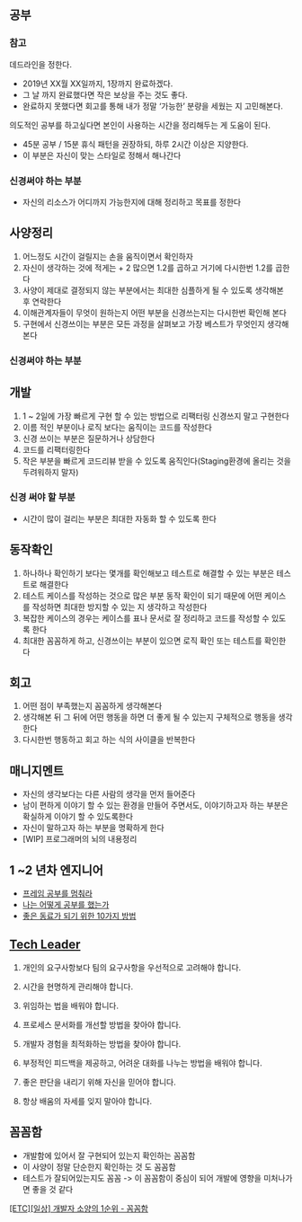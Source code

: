 
## 공부

###  참고
데드라인을 정한다.
  - 2019년 XX월 XX일까지, 1장까지 완료하겠다.
  - 그 날 까지 완료했다면 작은 보상을 주는 것도 좋다.
  - 완료하지 못했다면 회고를 통해 내가 정말 ‘가능한’ 분량을 세웠는 지 고민해본다.

의도적인 공부를 하고싶다면 본인이 사용하는 시간을 정리해두는 게 도움이 된다.
  - 45분 공부 / 15분 휴식 패턴을 권장하되, 하루 2시간 이상은 지양한다.
  - 이 부분은 자신이 맞는 스타일로 정해서 해나간다

### 신경써야 하는 부분

- 자신의 리소스가 어디까지 가능한지에 대해 정리하고 목표를 정한다

## 사양정리

1. 어느정도 시간이 걸릴지는 손을 움직이면서 확인하자
2. 자신이 생각하는 것에 적게는 + 2 많으면 1.2를 곱하고 거기에 다시한번 1.2를 곱한다
3. 사양이 제대로 결정되지 않는 부분에서는 최대한 심플하게 될 수 있도록 생각해본 후 연락한다
4. 이해관계자들이 무엇이 원하는지 어떤 부분을 신경쓰는지는 다시한번 확인해 본다
5. 구현에서 신경쓰이는 부분은 모든 과정을 살펴보고 가장 베스트가 무엇인지 생각해본다

### 신경써야 하는 부분

## 개발

1. 1 ~ 2일에 가장 빠르게 구현 할 수 있는 방법으로 리팩터링 신경쓰지 말고 구현한다
2. 이름 적인 부분이나 로직 보다는 움직이는 코드를 작성한다
3. 신경 쓰이는 부분은 질문하거나 상담한다
4. 코드를 리팩터링한다
5. 작은 부분을 빠르게 코드리뷰 받을 수 있도록 움직인다(Staging환경에 올리는 것을 두려워하지 말자)

### 신경 써야 할 부분

- 시간이 많이 걸리는 부분은 최대한 자동화 할 수 있도록 한다

## 동작확인

1. 하나하나 확인하기 보다는 몇개를 확인해보고 테스트로 해결할 수 있는 부분은 테스트로 해결한다
2. 테스트 케이스를 작성하는 것으로 많은 부분 동작 확인이 되기 때문에 어떤 케이스를 작성하면 최대한 방지할 수 있는 지 생각하고 작성한다
3. 복잡한 케이스의 경우는 케이스를 표나 문서로 잘 정리하고 코드를 작성할 수 있도록 한다
4. 최대한 꼼꼼하게 하고, 신경쓰이는 부분이 있으면 로직 확인 또는 테스트를 확인한다

## 회고

1. 어떤 점이 부족했는지 꼼꼼하게 생각해본다
2. 생각해본 뒤 그 뒤에 어떤 행동을 하면 더 좋게 될 수 있는지 구체적으로 행동을 생각한다
3. 다시한번 행동하고 회고 하는 식의 사이클을 반복한다


## 매니지멘트

- 자신의 생각보다는 다른 사람의 생각을 먼저 들어준다
- 남이 편하게 이야기 할 수 있는 환경을 만들어 주면서도, 이야기하고자 하는 부분은 확실하게 이야기 할 수 있도록한다
- 자신이 말하고자 하는 부분을 명확하게 한다
- [WIP] 프로그래머의 뇌의 내용정리

## 1 ~2 년차 엔지니어

- [프레임 공부를 멈춰라](https://medium.com/@jongyoungpark/%ED%94%84%EB%A0%88%EC%9E%84%EC%9B%8C%ED%81%AC-%EA%B3%B5%EB%B6%80%EB%A5%BC-%EB%A9%88%EC%B6%B0%EB%9D%BC-1afa37644474)
- [나는 어떻게 공부를 했는가](https://euncho.medium.com/%EB%82%98%EB%8A%94-%EC%96%B4%EB%96%BB%EA%B2%8C-%EA%B3%B5%EB%B6%80%ED%96%88%EB%8A%94%EA%B0%80-709df6714c42)
- [좋은 동료가 되기 위한 10가지 방법](https://ngio.co.kr/10074)

##  [Tech Leader](https://post.naver.com/viewer/postView.naver?volumeNo=33529721&memberNo=31117780)

1. 개인의 요구사항보다 팀의 요구사항을 우선적으로 고려해야 합니다.

2. 시간을 현명하게 관리해야 합니다.

3. 위임하는 법을 배워야 합니다.

4. 프로세스 문서화를 개선할 방법을 찾아야 합니다.

5. 개발자 경험을 최적화하는 방법을 찾아야 합니다.

6. 부정적인 피드백을 제공하고, 어려운 대화를 나누는 방법을 배워야 합니다.

7. 좋은 판단을 내리기 위해 자신을 믿어야 합니다.

8. 항상 배움의 자세를 잊지 말아야 합니다.

## 꼼꼼함

- 개발함에 있어서 잘 구현되어 있는지 확인하는 꼼꼼함
- 이 사양이 정말 단순한지 확인하는 것 도 꼼꼼함
- 테스트가 잘되어있는지도 꼼꼼
-> 이 꼼꼼함이 중심이 되어 개발에 영향을 미처나가면 좋을 것 같다

[[ETC][일상] 개발자 소양의 1순위 - 꼼꼼함](https://siahn95.tistory.com/entry/ETC%EC%9D%BC%EC%83%81-%EA%B0%9C%EB%B0%9C%EC%9E%90-%EC%86%8C%EC%96%91%EC%9D%98-1%EC%88%9C%EC%9C%84-%EA%BC%BC%EA%BC%BC%ED%95%A8)

